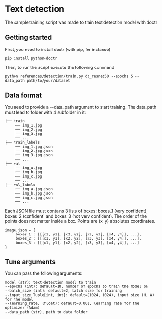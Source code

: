 # Text detection

The sample training script was made to train text detection model with doctr

## Getting started

First, you need to install doctr (with pip, for instance)

```shell
pip install python-doctr
```

Then, to run the script execute the following command

```shell
python references/detection/train.py db_resnet50 --epochs 5 --data_path path/to/your/dataset
```

## Data format

You need to provide a --data_path argument to start training. 
The data_path must lead to folder with 4 subfolder in it:

```shell
├── train
    ├── img_1.jpg
    ├── img_2.jpg
    ├── img_3.jpg
    └── ...
├── train_labels
    ├── img_1.jpg.json
    ├── img_2.jpg.json
    ├── img_3.jpg.json
    └── ...
├── val                    
    ├── img_a.jpg
    ├── img_b.jpg
    ├── img_c.jpg
    └── ...
├── val_labels
    ├── img_a.jpg.json
    ├── img_b.jpg.json
    ├── img_c.jpg.json
    └── ...
```

Each JSON file must contains 3 lists of boxes: boxes_1 (very confident), boxes_2 (confident) and boxes_3 (not very confident).
The order of the points does not matter inside a box. Points are (x, y) absolutes coordinates.

```shell
image.json = {
    'boxes_1': [[[x1, y1], [x2, y2], [x3, y3], [x4, y4]], ...],
    'boxes_2': [[[x1, y1], [x2, y2], [x3, y3], [x4, y4]], ...],
    'boxes_3': [[[x1, y1], [x2, y2], [x3, y3], [x4, y4]], ...]
}
```

## Tune arguments

You can pass the following arguments:

```shell
model (str): text-detection model to train
--epochs (int): default=10, number of epochs to train the model on
--batch_size (int): default=2, batch size for training
--input_size Tuple[int, int]: default=(1024, 1024), input size (H, W) for the model
--learning_rate, (float): default=0.001, learning rate for the optimizer (Adam)
--data_path (str), path to data folder
```
